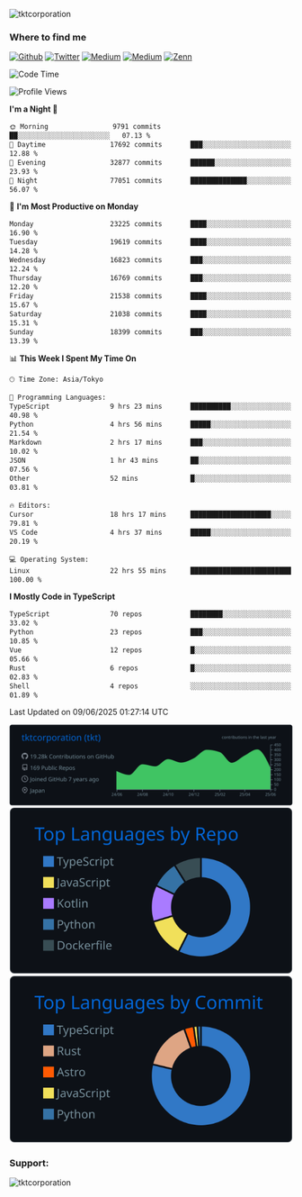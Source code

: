 <p align="left"> <img src="https://komarev.com/ghpvc/?username=tktcorporation&label=Profile%20views&color=0e75b6&style=flat" alt="tktcorporation" /> </p>

<h3>Where to find me</h3>
<p>
<a href="https://github.com/tktcorporation" target="_blank"><img alt="Github" src="https://img.shields.io/badge/GitHub-%2312100E.svg?&style=for-the-badge&logo=Github&logoColor=white" /></a>
<a href="https://twitter.com/tktcorporation" target="_blank"><img alt="Twitter" src="https://img.shields.io/badge/twitter-%231DA1F2.svg?&style=for-the-badge&logo=twitter&logoColor=white" /></a>
<a href="https://www.linkedin.com/in/tktcorporation" target="_blank"><img alt="Medium" src="https://img.shields.io/badge/linkdin-0a66c2.svg?&style=for-the-badge&logo=linkedin&logoColor=white" /></a>
<a href="https://qiita.com/tktcorporation" target="_blank"><img alt="Medium" src="https://img.shields.io/badge/qiita-55C500.svg?&style=for-the-badge&logo=qiita&logoColor=white" /></a>
<a href="https://zenn.dev/tktcorporation" target="_blank"><img alt="Zenn" src="https://img.shields.io/badge/Zenn-3EA8FF.svg?&style=for-the-badge&logo=Zenn&logoColor=white" /></a>
</p>
  
<!--START_SECTION:waka-->
![Code Time](http://img.shields.io/badge/Code%20Time-2%2C438%20hrs%2028%20mins-blue)

![Profile Views](http://img.shields.io/badge/Profile%20Views-0-blue)

**I'm a Night 🦉** 

```text
🌞 Morning                9791 commits        ██░░░░░░░░░░░░░░░░░░░░░░░   07.13 % 
🌆 Daytime                17692 commits       ███░░░░░░░░░░░░░░░░░░░░░░   12.88 % 
🌃 Evening                32877 commits       ██████░░░░░░░░░░░░░░░░░░░   23.93 % 
🌙 Night                  77051 commits       ██████████████░░░░░░░░░░░   56.07 % 
```
📅 **I'm Most Productive on Monday** 

```text
Monday                   23225 commits       ████░░░░░░░░░░░░░░░░░░░░░   16.90 % 
Tuesday                  19619 commits       ████░░░░░░░░░░░░░░░░░░░░░   14.28 % 
Wednesday                16823 commits       ███░░░░░░░░░░░░░░░░░░░░░░   12.24 % 
Thursday                 16769 commits       ███░░░░░░░░░░░░░░░░░░░░░░   12.20 % 
Friday                   21538 commits       ████░░░░░░░░░░░░░░░░░░░░░   15.67 % 
Saturday                 21038 commits       ████░░░░░░░░░░░░░░░░░░░░░   15.31 % 
Sunday                   18399 commits       ███░░░░░░░░░░░░░░░░░░░░░░   13.39 % 
```


📊 **This Week I Spent My Time On** 

```text
🕑︎ Time Zone: Asia/Tokyo

💬 Programming Languages: 
TypeScript               9 hrs 23 mins       ██████████░░░░░░░░░░░░░░░   40.98 % 
Python                   4 hrs 56 mins       █████░░░░░░░░░░░░░░░░░░░░   21.54 % 
Markdown                 2 hrs 17 mins       ███░░░░░░░░░░░░░░░░░░░░░░   10.02 % 
JSON                     1 hr 43 mins        ██░░░░░░░░░░░░░░░░░░░░░░░   07.56 % 
Other                    52 mins             █░░░░░░░░░░░░░░░░░░░░░░░░   03.81 % 

🔥 Editors: 
Cursor                   18 hrs 17 mins      ████████████████████░░░░░   79.81 % 
VS Code                  4 hrs 37 mins       █████░░░░░░░░░░░░░░░░░░░░   20.19 % 

💻 Operating System: 
Linux                    22 hrs 55 mins      █████████████████████████   100.00 % 
```

**I Mostly Code in TypeScript** 

```text
TypeScript               70 repos            ████████░░░░░░░░░░░░░░░░░   33.02 % 
Python                   23 repos            ███░░░░░░░░░░░░░░░░░░░░░░   10.85 % 
Vue                      12 repos            █░░░░░░░░░░░░░░░░░░░░░░░░   05.66 % 
Rust                     6 repos             █░░░░░░░░░░░░░░░░░░░░░░░░   02.83 % 
Shell                    4 repos             ░░░░░░░░░░░░░░░░░░░░░░░░░   01.89 % 
```




 Last Updated on 09/06/2025 01:27:14 UTC
<!--END_SECTION:waka-->

[![](https://raw.githubusercontent.com/tktcorporation/tktcorporation/master/profile-summary-card-output/github_dark/0-profile-details.svg)](https://github.com/vn7n24fzkq/github-profile-summary-cards)
[![](https://raw.githubusercontent.com/tktcorporation/tktcorporation/master/profile-summary-card-output/github_dark/1-repos-per-language.svg)](https://github.com/vn7n24fzkq/github-profile-summary-cards) [![](https://raw.githubusercontent.com/tktcorporation/tktcorporation/master/profile-summary-card-output/github_dark/2-most-commit-language.svg)](https://github.com/vn7n24fzkq/github-profile-summary-cards)

<h3 align="left">Support:</h3>
<p><a href="https://www.buymeacoffee.com/tktcorporation"> <img align="left" src="https://cdn.buymeacoffee.com/buttons/v2/default-yellow.png" height="50" width="210" alt="tktcorporation" /></a></p><br><br>
